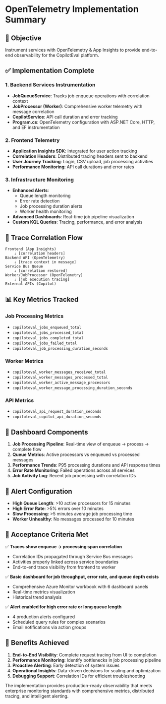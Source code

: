 # OpenTelemetry Implementation Summary

## 🎯 Objective
Instrument services with OpenTelemetry & App Insights to provide end-to-end observability for the CopilotEval platform.

## ✅ Implementation Complete

### 1. Backend Services Instrumentation
- **JobQueueService**: Tracks job enqueue operations with correlation context
- **JobProcessor (Worker)**: Comprehensive worker telemetry with message correlation
- **CopilotService**: API call duration and error tracking
- **Program.cs**: OpenTelemetry configuration with ASP.NET Core, HTTP, and EF instrumentation

### 2. Frontend Telemetry
- **Application Insights SDK**: Integrated for user action tracking
- **Correlation Headers**: Distributed tracing headers sent to backend
- **User Journey Tracking**: Login, CSV upload, job processing activities
- **Performance Monitoring**: API call durations and error rates

### 3. Infrastructure Monitoring
- **Enhanced Alerts**: 
  - Queue length monitoring
  - Error rate detection
  - Job processing duration alerts
  - Worker health monitoring
- **Advanced Dashboards**: Real-time job pipeline visualization
- **Custom KQL Queries**: Tracing, performance, and error analysis

## 🔄 Trace Correlation Flow

```
Frontend (App Insights) 
    ↓ [correlation headers]
Backend API (OpenTelemetry)
    ↓ [trace context in message]
Service Bus Queue
    ↓ [correlation restored]
Worker/JobProcessor (OpenTelemetry)
    ↓ [job execution tracing]
External APIs (Copilot)
```

## 📊 Key Metrics Tracked

### Job Processing Metrics
- `copiloteval_jobs_enqueued_total`
- `copiloteval_jobs_processed_total`
- `copiloteval_jobs_completed_total`
- `copiloteval_jobs_failed_total`
- `copiloteval_job_processing_duration_seconds`

### Worker Metrics
- `copiloteval_worker_messages_received_total`
- `copiloteval_worker_messages_processed_total`
- `copiloteval_worker_active_message_processors`
- `copiloteval_worker_message_processing_duration_seconds`

### API Metrics
- `copiloteval_api_request_duration_seconds`
- `copiloteval_copilot_api_duration_seconds`

## 🎨 Dashboard Components
1. **Job Processing Pipeline**: Real-time view of enqueue → process → complete flow
2. **Queue Metrics**: Active processors vs enqueued vs processed messages
3. **Performance Trends**: P95 processing durations and API response times
4. **Error Rate Monitoring**: Failed operations across all services
5. **Job Activity Log**: Recent job processing with correlation IDs

## 🚨 Alert Configuration
- **High Queue Length**: >10 active processors for 15 minutes
- **High Error Rate**: >5% errors over 10 minutes
- **Slow Processing**: >5 minutes average job processing time
- **Worker Unhealthy**: No messages processed for 10 minutes

## 🔧 Acceptance Criteria Met

✅ **Traces show enqueue → processing span correlation**
- Correlation IDs propagated through Service Bus messages
- Activities properly linked across service boundaries
- End-to-end trace visibility from frontend to worker

✅ **Basic dashboard for job throughput, error rate, and queue depth exists**
- Comprehensive Azure Monitor workbook with 6 dashboard panels
- Real-time metrics visualization
- Historical trend analysis

✅ **Alert enabled for high error rate or long queue length**
- 4 production alerts configured
- Scheduled query rules for complex scenarios
- Email notifications via action groups

## 🚀 Benefits Achieved
1. **End-to-End Visibility**: Complete request tracing from UI to completion
2. **Performance Monitoring**: Identify bottlenecks in job processing pipeline
3. **Proactive Alerting**: Early detection of system issues
4. **Operational Insights**: Data-driven decisions for scaling and optimization
5. **Debugging Support**: Correlation IDs for efficient troubleshooting

The implementation provides production-ready observability that meets enterprise monitoring standards with comprehensive metrics, distributed tracing, and intelligent alerting.